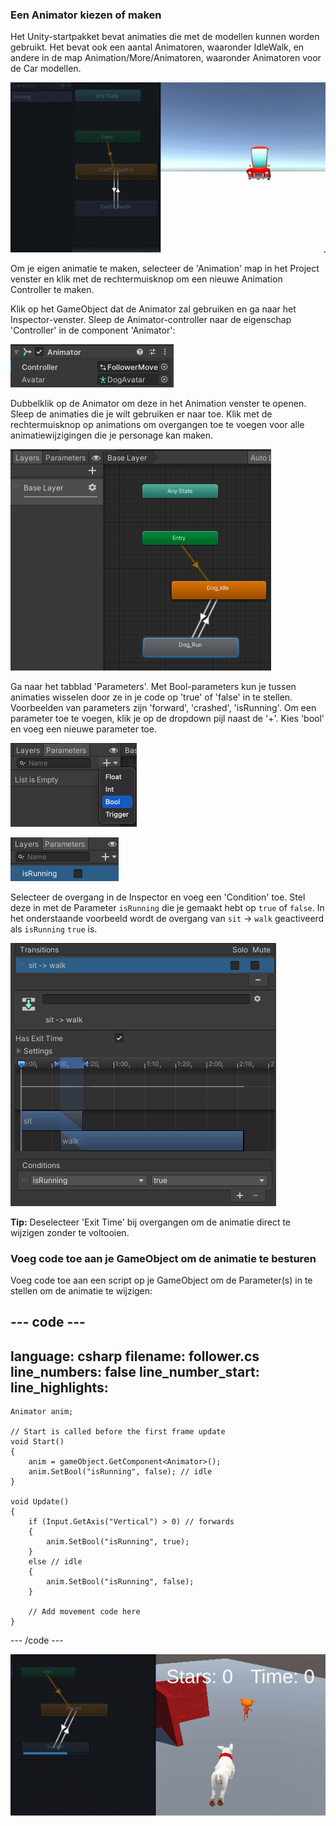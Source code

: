 ### Een Animator kiezen of maken
Het Unity-startpakket bevat animaties die met de modellen kunnen worden gebruikt. Het bevat ook een aantal Animatoren, waaronder IdleWalk, en andere in de map Animation/More/Animatoren, waaronder Animatoren voor de Car modellen.

![Car model animator en game weergave met een rode auto met animatie.](images/car-anim.gif)

Om je eigen animatie te maken, selecteer de 'Animation' map in het Project venster en klik met de rechtermuisknop om een nieuwe Animation Controller te maken.

Klik op het GameObject dat de Animator zal gebruiken en ga naar het Inspector-venster. Sleep de Animator-controller naar de eigenschap 'Controller' in de component 'Animator':

![De Animator-component met 'FollowMove' in de eigenschap Controller.](images/animator-follow.png)

Dubbelklik op de Animator om deze in het Animation venster te openen. Sleep de animaties die je wilt gebruiken er naar toe. Klik met de rechtermuisknop op animations om overgangen toe te voegen voor alle animatiewijzigingen die je personage kan maken.

![Het Animator-venster met het nieuwe grijze vak 'Dog_Run' en pijlen die in beide richtingen tussen de vakken gaan.](images/idle-run-animator.png)

Ga naar het tabblad 'Parameters'.  Met Bool-parameters kun je tussen animaties wisselen door ze in je code op 'true' of 'false' in te stellen. Voorbeelden van parameters zijn 'forward', 'crashed', 'isRunning'. Om een parameter toe te voegen, klik je op de dropdown pijl naast de '+'. Kies 'bool' en voeg een nieuwe parameter toe.

![Het Animator-venster met het tabblad Parameters linksboven geselecteerd. De '+' knop is uitgeklapt met optie 'bool' geselecteerd.](images/animator-parameters.png)

![Het Animator-venster met het tabblad Parameters geselecteerd en de nieuwe parameter genaamd 'isRunning' verschijnt in de lijst.](images/isRunning-param.png)

Selecteer de overgang in de Inspector en voeg een 'Condition' toe. Stel deze in met de Parameter `isRunning` die je gemaakt hebt op `true` of `false`. In het onderstaande voorbeeld wordt de overgang van `sit` -> `walk` geactiveerd als `isRunning` `true` is.

![overgang in Inspector die laat zien dat de Condition isRunning is ingesteld op waar](images/transition.png)

**Tip:** Deselecteer 'Exit Time' bij overgangen om de animatie direct te wijzigen zonder te voltooien.

### Voeg code toe aan je GameObject om de animatie te besturen

Voeg code toe aan een script op je GameObject om de Parameter(s) in te stellen om de animatie te wijzigen:

--- code ---
---
language: csharp filename: follower.cs line_numbers: false line_number_start:
line_highlights:
---

    Animator anim;
    
    // Start is called before the first frame update
    void Start()
    {
        anim = gameObject.GetComponent<Animator>();
        anim.SetBool("isRunning", false); // idle
    }
    
    void Update()
    {
        if (Input.GetAxis("Vertical") > 0) // forwards
        {
            anim.SetBool("isRunning", true);
        }
        else // idle
        {
            anim.SetBool("isRunning", false);
        }
    
        // Add movement code here
    }

--- /code ---

![Car model animator en game weergave met een hond met animatie.](images/dog-anim-test.gif)
